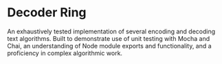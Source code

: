 # Decoder Ring
An exhaustively tested implementation of several encoding and decoding text algorithms. Built to demonstrate use of unit testing with Mocha and Chai, an understanding of Node module exports and functionality, and a proficiency in complex algorithmic work. 
